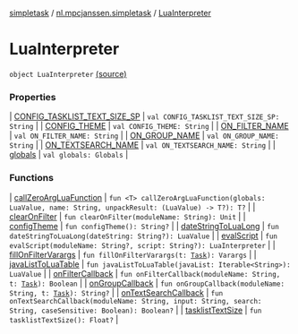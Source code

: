 [simpletask](../../index.md) / [nl.mpcjanssen.simpletask](../index.md) / [LuaInterpreter](.)

# LuaInterpreter

`object LuaInterpreter` [(source)](https://github.com/mpcjanssen/simpletask-android/blob/master/src/main/java/nl/mpcjanssen/simpletask/LuaInterpreter.kt#L10)

### Properties

| [CONFIG_TASKLIST_TEXT_SIZE_SP](-c-o-n-f-i-g_-t-a-s-k-l-i-s-t_-t-e-x-t_-s-i-z-e_-s-p.md) | `val CONFIG_TASKLIST_TEXT_SIZE_SP: String` |
| [CONFIG_THEME](-c-o-n-f-i-g_-t-h-e-m-e.md) | `val CONFIG_THEME: String` |
| [ON_FILTER_NAME](-o-n_-f-i-l-t-e-r_-n-a-m-e.md) | `val ON_FILTER_NAME: String` |
| [ON_GROUP_NAME](-o-n_-g-r-o-u-p_-n-a-m-e.md) | `val ON_GROUP_NAME: String` |
| [ON_TEXTSEARCH_NAME](-o-n_-t-e-x-t-s-e-a-r-c-h_-n-a-m-e.md) | `val ON_TEXTSEARCH_NAME: String` |
| [globals](globals.md) | `val globals: Globals` |

### Functions

| [callZeroArgLuaFunction](call-zero-arg-lua-function.md) | `fun <T> callZeroArgLuaFunction(globals: LuaValue, name: String, unpackResult: (LuaValue) -> T?): T?` |
| [clearOnFilter](clear-on-filter.md) | `fun clearOnFilter(moduleName: String): Unit` |
| [configTheme](config-theme.md) | `fun configTheme(): String?` |
| [dateStringToLuaLong](date-string-to-lua-long.md) | `fun dateStringToLuaLong(dateString: String?): LuaValue` |
| [evalScript](eval-script.md) | `fun evalScript(moduleName: String?, script: String?): LuaInterpreter` |
| [fillOnFilterVarargs](fill-on-filter-varargs.md) | `fun fillOnFilterVarargs(t: `[`Task`](../../nl.mpcjanssen.simpletask.task/-task/index.md)`): Varargs` |
| [javaListToLuaTable](java-list-to-lua-table.md) | `fun javaListToLuaTable(javaList: Iterable<String>): LuaValue` |
| [onFilterCallback](on-filter-callback.md) | `fun onFilterCallback(moduleName: String, t: `[`Task`](../../nl.mpcjanssen.simpletask.task/-task/index.md)`): Boolean` |
| [onGroupCallback](on-group-callback.md) | `fun onGroupCallback(moduleName: String, t: `[`Task`](../../nl.mpcjanssen.simpletask.task/-task/index.md)`): String?` |
| [onTextSearchCallback](on-text-search-callback.md) | `fun onTextSearchCallback(moduleName: String, input: String, search: String, caseSensitive: Boolean): Boolean?` |
| [tasklistTextSize](tasklist-text-size.md) | `fun tasklistTextSize(): Float?` |

